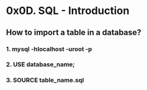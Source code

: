 # 0x0D. SQL - Introduction

## How to import a table in a database?

### 1. mysql -hlocalhost -uroot -p
### 2. USE database_name;
### 3. SOURCE table_name.sql 
